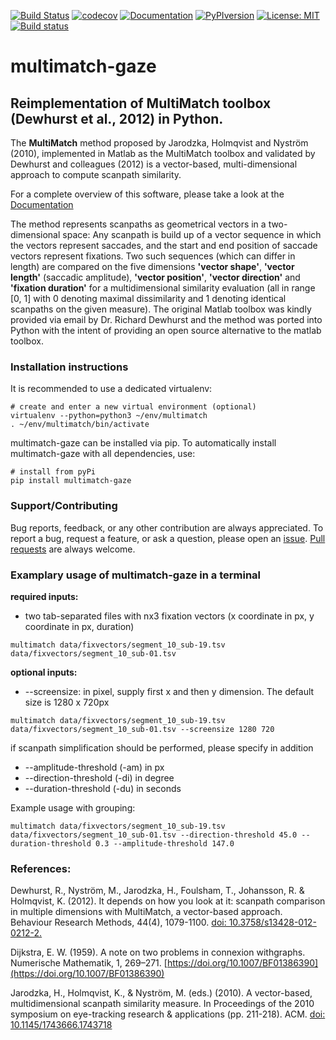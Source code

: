 [![Build Status](https://travis-ci.com/adswa/multimatch_gaze.svg?branch=master)](https://travis-ci.com/adswa/multimatch_gaze)
[![codecov](https://codecov.io/gh/adswa/multimatch_gaze/branch/master/graph/badge.svg)](https://codecov.io/gh/adswa/multimatch_gaze)
[![Documentation](https://readthedocs.org/projects/multimatch_gaze/badge/?version=latest)](https://multimatch_gaze.readthedocs.io/en/latest/)
[![PyPIversion](https://badge.fury.io/py/multimatch_gaze.svg)](https://badge.fury.io/py/multimatch_gaze)
[![License: MIT](https://img.shields.io/badge/License-MIT-yellow.svg)](https://opensource.org/licenses/MIT)
[![Build status](https://ci.appveyor.com/api/projects/status/wrphckxqjrfut703?svg=true)](https://ci.appveyor.com/project/adswa/multimatch_gaze)


# multimatch-gaze
## Reimplementation of MultiMatch toolbox (Dewhurst et al., 2012) in Python.

The **MultiMatch** method proposed by Jarodzka, Holmqvist and Nyström (2010),
implemented in Matlab as the MultiMatch toolbox and validated by Dewhurst
and colleagues (2012) is a vector-based, multi-dimensional approach to
compute scanpath similarity.

For a complete overview of this software, please take a look at the
[Documentation](https://multimatch_gaze.readthedocs.io/en/latest)

The method represents scanpaths as geometrical vectors in a two-dimensional
space: Any scanpath is build up of a vector sequence in which the vectors
represent saccades, and the start and end position of saccade vectors represent
fixations. Two such sequences (which can differ in length) are compared on the
five dimensions **'vector shape'**, **'vector length'** (saccadic amplitude),
**'vector position'**, **'vector direction'** and **'fixation duration'** for a
multidimensional similarity evaluation (all in range [0, 1] with 0 denoting
maximal dissimilarity and 1 denoting identical scanpaths on the given measure).
The original Matlab toolbox was kindly
provided via email by Dr. Richard Dewhurst and the method was ported into Python
with the intent of providing an open source alternative to the matlab toolbox.

### Installation instructions

It is recommended to use a dedicated virtualenv:

    # create and enter a new virtual environment (optional)
    virtualenv --python=python3 ~/env/multimatch
    . ~/env/multimatch/bin/activate

multimatch-gaze can be installed via pip. To automatically install multimatch-gaze with all
dependencies, use:

    # install from pyPi
    pip install multimatch-gaze


### Support/Contributing

Bug reports, feedback, or any other contribution are always appreciated. To
report a bug, request a feature, or ask a question, please open an
[issue](https://github.com/adswa/multimatch_gaze/issues/new).
[Pull requests](https://help.github.com/en/articles/creating-a-pull-request-from-a-fork)
are always welcome.


### Examplary usage of multimatch-gaze in a terminal

**required inputs:**
- two tab-separated files with nx3 fixation vectors (x coordinate in px, y coordinate in px, duration)

`` multimatch data/fixvectors/segment_10_sub-19.tsv data/fixvectors/segment_10_sub-01.tsv ``



**optional inputs:**
- --screensize: in pixel, supply first x and then y dimension. The default size is 1280 x 720px

`` multimatch data/fixvectors/segment_10_sub-19.tsv data/fixvectors/segment_10_sub-01.tsv --screensize 1280 720 ``

if scanpath simplification should be performed, please specify in addition
- --amplitude-threshold (-am) in px
- --direction-threshold (-di) in degree
- --duration-threshold (-du) in seconds

Example usage with grouping:

`` multimatch data/fixvectors/segment_10_sub-19.tsv
data/fixvectors/segment_10_sub-01.tsv --direction-threshold 45.0
--duration-threshold 0.3 --amplitude-threshold 147.0 ``


### References:

Dewhurst, R., Nyström, M., Jarodzka, H., Foulsham, T., Johansson, R. &
Holmqvist, K. (2012). It depends on how you look at it: scanpath comparison in
multiple dimensions with MultiMatch, a vector-based approach. Behaviour Research
Methods, 44(4), 1079-1100. [doi: 10.3758/s13428-012-0212-2.](https://doi.org/10.3758/s13428-012-0212-2)

Dijkstra, E. W. (1959). A note on two problems in connexion withgraphs.
Numerische Mathematik, 1, 269–271. [https://doi.org/10.1007/BF01386390](https://doi.org/10.1007/BF01386390)

Jarodzka, H., Holmqvist, K., & Nyström, M. (eds.) (2010). A vector-based,
multidimensional scanpath similarity measure. In Proceedings of the 2010
symposium on eye-tracking research & applications (pp. 211-218). ACM.
[doi: 10.1145/1743666.1743718](https://doi.org/10.1145/1743666.1743718)

